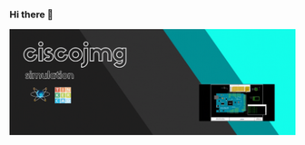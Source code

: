### Hi there 👋

[![social-banner-ciscojmg](https://github.com/ciscojmg/ciscojmg/blob/main/assets/github.gif)](https://gitlab.com/ciscojmg)



